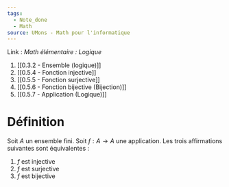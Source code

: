```yaml
---
tags:
  - Note_done
  - Math
source: UMons - Math pour l'informatique
---
```


Link :
_Math élémentaire : Logique_
1. [[0.3.2 - Ensemble (logique)]]
2. [[0.5.4 - Fonction injective]]
3. [[0.5.5 - Fonction surjective]]
4. [[0.5.6 - Fonction bijective (Bijection)]]
5. [[0.5.7 - Application (Logique)]]

# Définition
Soit $A$ un ensemble fini. 
Soit $f : A → A$ une application. 
Les trois affirmations suivantes sont équivalentes :
1. $f$ est injective
2. $f$ est surjective
3. $f$ est bijective 